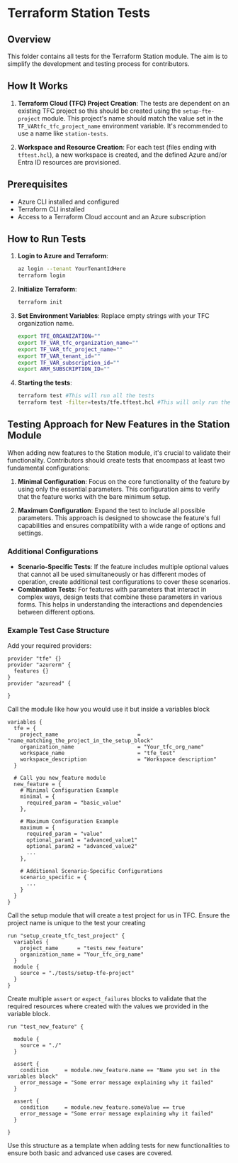 # Terraform Station Tests

## Overview

This folder contains all tests for the Terraform Station module. The aim is to simplify the development and testing process for contributors.

## How It Works

1. **Terraform Cloud (TFC) Project Creation**: The tests are dependent on an existing TFC project so this should be created using the `setup-fte-project` module. This project's name should match the value set in the `TF_VARtfc_tfc_project_name` environment variable. It's recommended to use a name like `station-tests`.

2. **Workspace and Resource Creation**: For each test (files ending with `tftest.hcl`), a new workspace is created, and the defined Azure and/or Entra ID resources are provisioned.

## Prerequisites

- Azure CLI installed and configured
- Terraform CLI installed
- Access to a Terraform Cloud account and an Azure subscription

## How to Run Tests

1. **Login to Azure and Terraform**:
    ```bash
    az login --tenant YourTenantIdHere
    terraform login
    ```

2. **Initialize Terraform**:
    ```bash
    terraform init
    ```

3. **Set Environment Variables**:
   Replace empty strings with your TFC organization name.
    ```bash
    export TFE_ORGANIZATION=""
    export TF_VAR_tfc_organization_name=""
    export TF_VAR_tfc_project_name=""
    export TF_VAR_tenant_id=""
    export TF_VAR_subscription_id=""
    export ARM_SUBSCRIPTION_ID=""
    ```

4. **Starting the tests**:
    ```bash
    terraform test #This will run all the tests
    terraform test -filter=tests/tfe.tftest.hcl #This will only run the tests for the tfe block
    ```

## Testing Approach for New Features in the Station Module

When adding new features to the Station module, it's crucial to validate their functionality. Contributors should create tests that encompass at least two fundamental configurations:

1. **Minimal Configuration**: Focus on the core functionality of the feature by using only the essential parameters. This configuration aims to verify that the feature works with the bare minimum setup.

2. **Maximum Configuration**: Expand the test to include all possible parameters. This approach is designed to showcase the feature's full capabilities and ensures compatibility with a wide range of options and settings.

### Additional Configurations

- **Scenario-Specific Tests**: If the feature includes multiple optional values that cannot all be used simultaneously or has different modes of operation, create additional test configurations to cover these scenarios. 
- **Combination Tests**: For features with parameters that interact in complex ways, design tests that combine these parameters in various forms. This helps in understanding the interactions and dependencies between different options.

### Example Test Case Structure

Add your required providers:
```hcl
provider "tfe" {}
provider "azurerm" {
  features {}
}
provider "azuread" {

}
```
Call the module like how you would use it but inside a variables block

```hcl
variables {
  tfe = {
    project_name                         = "name_matching_the_project_in_the_setup_block"
    organization_name                    = "Your_tfc_org_name"
    workspace_name                       = "tfe_test"
    workspace_description                = "Workspace description"
  }

  # Call you new_feature module
  new_feature = {
    # Minimal Configuration Example
    minimal = {
      required_param = "basic_value"
    },

    # Maximum Configuration Example
    maximum = {
      required_param = "value"
      optional_param1 = "advanced_value1"
      optional_param2 = "advanced_value2"
      ...
    },

    # Additional Scenario-Specific Configurations
    scenario_specific = {
      ...
    }
  }
}
```
Call the setup module that will create a test project for us in TFC. Ensure the project name is unique to the test your creating

```hcl
run "setup_create_tfc_test_project" {
  variables {
    project_name      = "tests_new_feature"
    organization_name = "Your_tfc_org_name"
  }
  module {
    source = "./tests/setup-tfe-project"
  }
}
``````
Create multiple `assert` or `expect_failures` blocks to validate that the required resources where created with the values we provided in the variable block.

```hcl
run "test_new_feature" {

  module {
    source = "./"
  }

  assert {
    condition     = module.new_feature.name == "Name you set in the variables block"
    error_message = "Some error message explaining why it failed"
  }

  assert {
    condition     = module.new_feature.someValue == true
    error_message = "Some error message explaining why it failed"
  }
  
}

```
Use this structure as a template when adding tests for new functionalities to ensure both basic and advanced use cases are covered.

